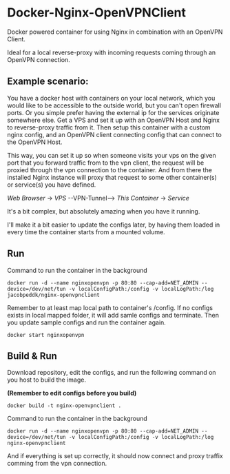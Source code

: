 # Docker-Nginx-OpenVPNClient
Docker powered container for using Nginx in combination with an OpenVPN Client. 

Ideal for a local reverse-proxy with incoming requests coming through an OpenVPN connection.

## Example scenario:
You have a docker host with containers on your local network, which you would like to be accessible to the outside world, but you can't open firewall ports. Or you simple prefer having the external ip for the services originate somewhere else.
Get a VPS and set it up with an OpenVPN Host and Nginx to reverse-proxy traffic from it. 
Then setup this container with a custom nginx config, and an OpenVPN client connecting config that can connect to the OpenVPN Host. 

This way, you can set it up so when someone visits your vps on the given port that you forward traffic from to the vpn client, the request will be proxied through the vpn connection to the container. And from there the installed Nginx instance will proxy that request to some other container(s) or service(s) you have defined. 

*Web Browser* -> *VPS* --VPN-Tunnel--> *This Container* -> *Service*

It's a bit complex, but absolutely amazing when you have it running. 

I'll make it a bit easier to update the configs later, by having them loaded in every time the container starts from a mounted volume.

## Run
Command to run the container in the background

`docker run -d --name nginxopenvpn -p 80:80 --cap-add=NET_ADMIN --device=/dev/net/tun -v localConfigPath:/config -v localLogPath:/log jacobpeddk/nginx-openvpnclient`

Remember to at least map local path to container's /config.
If no configs exists in local mapped folder, it will add samle configs and terminate.
Then you update sample configs and run the container again.

`docker start nginxopenvpn`

## Build & Run
Download repository, edit the configs, and run the following command on you host to build the image. 

**(Remember to edit configs before you build)**

`docker build -t nginx-openvpnclient .`

Command to run the container in the background

`docker run -d --name nginxopenvpn -p 80:80 --cap-add=NET_ADMIN --device=/dev/net/tun -v localConfigPath:/config -v localLogPath:/log nginx-openvpnclient`

And if everything is set up correctly, it should now connect and proxy traffix comming from the vpn connection.
